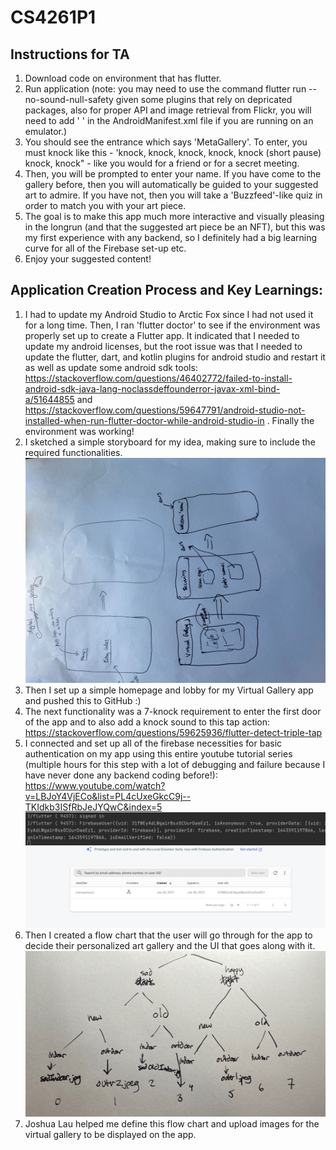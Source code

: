# CS4261P1
## Instructions for TA
1. Download code on environment that has flutter. 
2. Run application (note: you may need to use the command flutter run --no-sound-null-safety given some plugins that rely on depricated packages, also for proper API and image retrieval from Flickr, you will need to add '<uses-permission android:name="android.permission.INTERNET" />
    <uses-permission android:name="android.permission.ACCESS_NETWORK_STATE" />' in the AndroidManifest.xml file if you are running on an emulator.)
3. You should see the entrance which says 'MetaGallery'. To enter, you must knock like this - 'knock, knock, knock, knock, knock (short pause) knock, knock" - like you would for a friend or for a secret meeting.
4. Then, you will be prompted to enter your name. If you have come to the gallery before, then you will automatically be guided to your suggested art to admire. If you have not, then you will take a 'Buzzfeed'-like quiz in order to match you with your art piece. 
5. The goal is to make this app much more interactive and visually pleasing in the longrun (and that the suggested art piece be an NFT), but this was my first experience with any backend, so I definitely had a big learning curve for all of the Firebase set-up etc. 
6. Enjoy your suggested content!


## Application Creation Process and Key Learnings:
1. I had to update my Android Studio to Arctic Fox since I had not used it for a long time. Then, I ran 'flutter doctor' to see if the environment was properly set up to create a Flutter app. It indicated that I needed to update my android licenses, but the root issue was that I needed to update the flutter, dart, and kotlin plugins for android studio and restart it as well as update some android sdk tools: https://stackoverflow.com/questions/46402772/failed-to-install-android-sdk-java-lang-noclassdeffounderror-javax-xml-bind-a/51644855 and https://stackoverflow.com/questions/59647791/android-studio-not-installed-when-run-flutter-doctor-while-android-studio-in . Finally the environment was working!
2. I sketched a simple storyboard for my idea, making sure to include the required functionalities. ![alt text](https://github.com/agardner31/CS4261P1/blob/master/storyboard.jpg)
3. Then I set up a simple homepage and lobby for my Virtual Gallery app and pushed this to GitHub :)  
4. The next functionality was a 7-knock requirement to enter the first door of the app and to also add a knock sound to this tap action: https://stackoverflow.com/questions/59625936/flutter-detect-triple-tap 
5. I connected and set up all of the firebase necessities for basic authentication on my app using this entire youtube tutorial series (multiple hours for this step with a lot of debugging and failure because I have never done any backend coding before!): https://www.youtube.com/watch?v=LBJoY4VjECo&list=PL4cUxeGkcC9j--TKIdkb3ISfRbJeJYQwC&index=5 ![alt text](https://github.com/agardner31/CS4261P1/blob/master/firebase.jpg) ![alt text](https://github.com/agardner31/CS4261P1/blob/master/auth.jpg)
6. Then I created a flow chart that the user will go through for the app to decide their personalized art gallery and the UI that goes along with it. ![alt text](https://github.com/agardner31/CS4261P1/blob/master/flowchart.jpg)
8. Joshua Lau helped me define this flow chart and upload images for the virtual gallery to be displayed on the app.

